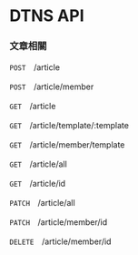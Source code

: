 # DTNS API

### 文章相關
`POST`　/article

`POST`　/article/member

`GET`　/article

`GET`　/article/template/:template

`GET`　/article/member/template

`GET`　/article/all

`GET`　/article/id

`PATCH`　/article/all

`PATCH`　/article/member/id

`DELETE`　/article/member/id